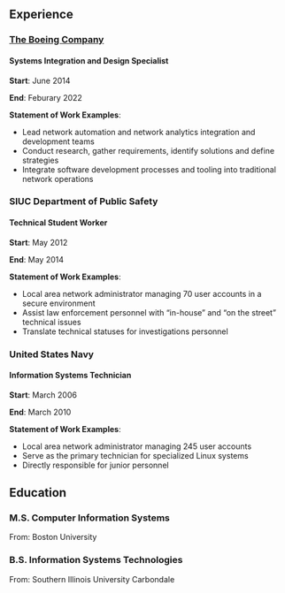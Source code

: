 ## Experience

### [The Boeing Company](https://www.boeing.com/)

#### Systems Integration and Design Specialist

**Start**: June 2014

**End**: Feburary 2022

**Statement of Work Examples**:

  - Lead network automation and network
    analytics integration and development teams
  - Conduct research, gather requirements,
    identify solutions and define strategies
  - Integrate software development processes
    and tooling into traditional network operations
    
    
### SIUC Department of Public Safety

#### Technical Student Worker

**Start**: May 2012

**End**: May 2014

**Statement of Work Examples**:

  - Local area network administrator managing
    70 user accounts in a secure environment
  - Assist law enforcement personnel with
    “in-house” and “on the street” technical issues
  - Translate technical statuses for
    investigations personnel
    
### United States Navy

#### Information Systems Technician

**Start**: March 2006

**End**: March 2010

**Statement of Work Examples**:

  - Local area network administrator managing
    245 user accounts
  - Serve as the primary technician for
    specialized Linux systems
  - Directly responsible for junior personnel

## Education

### M.S. Computer Information Systems 
From: Boston University

### B.S. Information Systems Technologies
From: Southern Illinois University Carbondale



